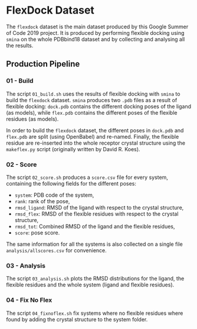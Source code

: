 # FlexDock Dataset

The `flexdock` dataset is the main dataset produced by this Google Summer of Code 2019 project. It is produced by performing flexible docking using `smina` on the whole PDBbind18 dataset and by collecting and analysing all the results.

## Production Pipeline

### 01 - Build

The script `01_build.sh` uses the results of flexible docking with `smina` to build the `flexdock` dataset. `smina` produces two `.pdb` files as a result of flexible docking: `dock.pdb` contains the different docking poses of the ligand (as models), while `flex.pdb` contains the different poses of the flexible residues (as models). 

In order to build the `flexdock` dataset, the different poses in `dock.pdb` and `flex.pdb` are split (using OpenBabel) and re-named. Finally, the flexible residue are re-inserted into the whole receptor crystal structure using the `makeflex.py` script (originally written by David R. Koes).

### 02 - Score

The script `02_score.sh` produces a `score.csv` file for every system, containing the following fields for the different poses:

* `system`: PDB code of the system, 
* `rank`: rank of the pose,
* `rmsd_ligand`: RMSD of the ligand with respect to the crystal structure,
* `rmsd_flex`: RMSD of the flexible residues with respect to the crystal structure,
* `rmsd_tot`: Combined RMSD of the ligand and the flexible residues,
* `score`: pose score.

The same information for all the systems is also collected on a single file `analysis/allscores.csv` for convenience.

### 03 - Analysis

The script `03_analysis.sh` plots the RMSD distributions for the ligand, the flexible residues and the whole system (ligand and flexible residues).

### 04 - Fix No Flex

The script `04_fixnoflex.sh` fix systems where no flexible residues where found by adding the crystal structure to the system folder.